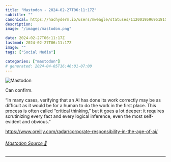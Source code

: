 ```yaml
---
title: "Mastodon - 2024-02-27T06:11:17Z"
subtitle: ""
canonical: https://hachyderm.io/users/mweagle/statuses/112001959695181533
description:
image: "/images/mastodon.png"

date: 2024-02-27T06:11:17Z
lastmod: 2024-02-27T06:11:17Z
image: ""
tags: ["Social Media"]

categories: ["mastodon"]
# generated: 2024-04-05T16:46:01-07:00
---
```

![Mastodon](/images/mastodon.png)

<p>Can confirm.</p><p>“In many cases, verifying that an AI has done its work correctly may be as difficult as it would be for a human to do the work in the first place. This process is often called “critical thinking,” but it goes a lot deeper: it requires scrutinizing every fact and every logical inference, even the most self-evident and obvious.”</p><p><a href="https://www.oreilly.com/radar/corporate-responsibility-in-the-age-of-ai/" target="_blank" rel="nofollow noopener noreferrer" translate="no"><span class="invisible">https://www.</span><span class="ellipsis">oreilly.com/radar/corporate-re</span><span class="invisible">sponsibility-in-the-age-of-ai/</span></a></p>


###### [Mastodon Source 🐘](https://hachyderm.io/@mweagle/112001959695181533)

___
